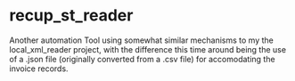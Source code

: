 # recup_st_reader
Another automation Tool using somewhat similar mechanisms to my the local_xml_reader project, with the difference this time around being the use of a .json file (originally converted from a .csv file) for accomodating the invoice records.
